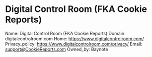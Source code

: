 
# Digital Control Room (FKA Cookie Reports)

Name: Digital Control Room (FKA Cookie Reports)
Domain: digitalcontrolroom.com
Home: https://www.digitalcontrolroom.com/
Privacy_policy: https://www.digitalcontrolroom.com/privacy/
Email: support@CookieReports.com
Owned_by: Baynote
